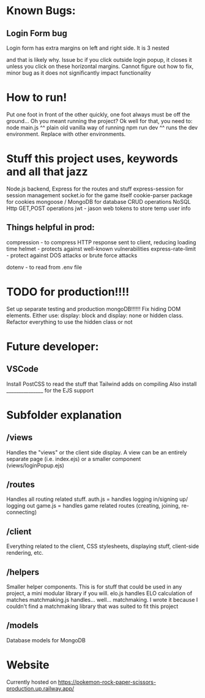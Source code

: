 # Known Bugs:
## Login Form bug
Login form has extra margins on left and right side. It is 3 nested <div> and that is likely why.
Issue bc if you click outside login popup, it closes it unless you click on these horizontal margins. Cannot figure out how to fix, minor bug as it does not significantly impact functionality

# How to run!
Put one foot in front of the other quickly, one foot always must be off the ground... Oh you meant running the project? Ok well for that, you need to:
node main.js
^^ plain old vanilla way of running
npm run dev
^^ runs the dev environment. Replace with other environments.

# Stuff this project uses, keywords and all that jazz
Node.js backend, Express for the routes and stuff
express-session for session management
socket.io for the game itself
cookie-parser package for cookies
mongoose / MongoDB for database CRUD operations NoSQL
Http GET,POST operations
jwt - jason web tokens to store temp user info
## Things helpful in prod:
compression - to compress HTTP response sent to client, reducing loading time
helmet - protects against well-known vulnerabilities
express-rate-limit - protect against DOS attacks or brute force attacks

dotenv - to read from .env file

# TODO for production!!!!
Set up separate testing and production mongoDB!!!!!!
Fix hiding DOM elements. Either use: display: block and display: none or hidden class. Refactor everything to use the hidden class or not

# Future developer:
## VSCode
Install PostCSS to read the stuff that Tailwind adds on compiling
Also install _______________ for the EJS support

# Subfolder explanation

## /views
Handles the "views" or the client side display. A view can be an entirely separate page (i.e. index.ejs) or a smaller component (views/loginPopup.ejs)

## /routes
Handles all routing related stuff.
auth.js = handles logging in/signing up/ logging out
game.js = handles game related routes (creating, joining, re-connecting)

## /client
Everything related to the client, CSS stylesheets, displaying stuff, client-side rendering, etc.

## /helpers
Smaller helper components. This is for stuff that could be used in any project, a mini modular library if you will. 
elo.js handles ELO calculation of matches
matchmaking.js handles... well... matchmaking. I wrote it because I couldn't find a matchmaking library that was suited to fit this project

## /models
Database models for MongoDB

# Website
Currently hosted on https://pokemon-rock-paper-scissors-production.up.railway.app/